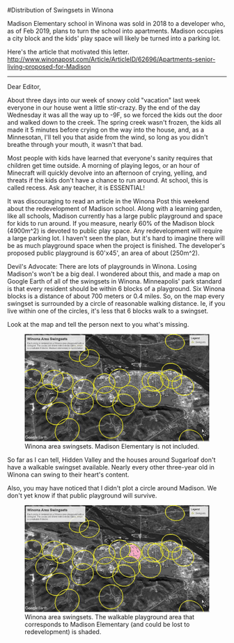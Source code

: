 #Distribution of Swingsets in Winona

Madison Elementary school in Winona was sold in 2018 to a developer who, as of Feb 2019, plans to turn the school into apartments.  Madison occupies a city block and the kids' play space will likely be turned into a parking lot.  

Here's the article that motivated this letter.
<http://www.winonapost.com/Article/ArticleID/62696/Apartments-senior-living-proposed-for-Madison> 

***

Dear Editor,


About three days into our week of snowy cold "vacation" last week everyone in our house went a little stir-crazy.  By the end of the day Wednesday it was all the way up to -9F, so we forced the kids out the door and walked down to the creek.  The spring creek wasn't frozen, the kids all made it 5 minutes before crying on the way into the house, and, as a Minnesotan, I'll tell you that aside from the wind, so long as you didn't breathe through your mouth, it wasn't that bad.  


Most people with kids have learned that everyone's sanity requires that children get time outside.  A morning of playing legos, or an hour of Minecraft will quickly devolve into an afternoon of crying, yelling, and threats if the kids don't have a chance to run around.  At school, this is called recess. Ask any teacher, it is ESSENTIAL!


It was discouraging to read an article in the Winona Post this weekend about the redevelopment of Madison school.  Along with a learning garden, like all schools, Madison currently has a large public playground and space for kids to run around.  If you measure, nearly 60% of the Madison block (4900m^2) is devoted to public play space.  Any redevelopment will require a large parking lot.  I haven't seen the plan, but it's hard to imagine there will be as much playground space when the project is finished.  The developer's proposed public playground is 60'x45', an area of about (250m^2).


Devil's Advocate: There are lots of playgrounds in Winona.  Losing Madison's won't be a big deal.  I wondered about this, and made a map on Google Earth of all of the swingsets in Winona.  Minneapolis' park standard is that every resident should be within 6 blocks of a playground.  Six Winona blocks is a distance of about 700 meters or 0.4 miles.  So, on the map every swingset is surrounded by a circle of reasonable walking distance.  Ie, if you live within one of the circles, it's less that 6 blocks walk to a swingset.  


Look at the map and tell the person next to you what's missing.  


<figure>
<img src="./images/winona_swingsets_no_madison.jpg" alt="Winona area swingsets">
<figcaption>
Winona area swingsets.  Madison Elementary is not included.
</figcaption>
</figure>


So far as I can tell, Hidden Valley and the houses around Sugarloaf don't have a walkable swingset available. Nearly every other three-year old in Winona can swing to their heart's content.  


Also, you may have noticed that I didn't plot a circle around Madison.  We don't yet know if that public playground will survive.  

<figure>
<img src="./images/winona_swingsets.jpg" alt="Winona area swingsets">
<figcaption>
Winona area swingsets.  The walkable playground area that corresponds to Madison Elementary (and could be lost to redevelopment) is shaded. 
</figcaption>
</figure>
